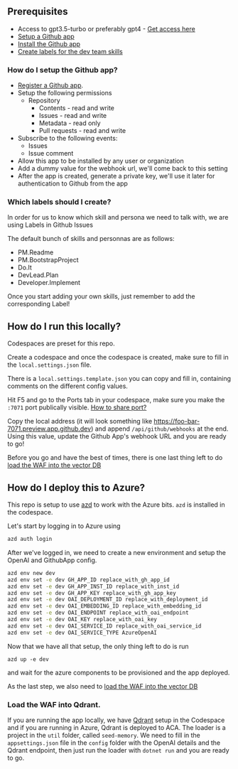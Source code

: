 ## Prerequisites

- Access to gpt3.5-turbo or preferably gpt4 - [Get access here](https://learn.microsoft.com/en-us/azure/ai-services/openai/overview#how-do-i-get-access-to-azure-openai)
- [Setup a Github app](#how-do-i-setup-the-github-app)
- [Install the Github app](https://docs.github.com/en/apps/using-github-apps/installing-your-own-github-app)
- [Create labels for the dev team skills](#which-labels-should-i-create)

### How do I setup the Github app?

- [Register a Github app](https://docs.github.com/en/apps/creating-github-apps/registering-a-github-app/registering-a-github-app).
- Setup the following permissions
    - Repository 
        - Contents - read and write
        - Issues - read and write
        - Metadata - read only
        - Pull requests - read and write
- Subscribe to the following events:
    - Issues
    - Issue comment
- Allow this app to be installed by any user or organization
- Add a dummy value for the webhook url, we'll come back to this setting
- After the app is created, generate a private key, we'll use it later for authentication to Github from the app

### Which labels should I create?

In order for us to know which skill and persona we need to talk with, we are using Labels in Github Issues

The default bunch of skills and personnas are as follows:
- PM.Readme
- PM.BootstrapProject
- Do.It
- DevLead.Plan
- Developer.Implement

Once you start adding your own skills, just remember to add the corresponding Label!

## How do I run this locally?

Codespaces are preset for this repo.

Create a codespace and once the codespace is created, make sure to fill in the `local.settings.json` file.

There is a `local.settings.template.json` you can copy and fill in, containing comments on the different config values.

Hit F5 and go to the Ports tab in your codespace, make sure you make the `:7071` port publically visible. [How to share port?](https://docs.github.com/en/codespaces/developing-in-codespaces/forwarding-ports-in-your-codespace?tool=vscode#sharing-a-port-1)

Copy the local address (it will look something like https://foo-bar-7071.preview.app.github.dev) and append `/api/github/webhooks` at the end. Using this value, update the Github App's webhook URL and you are ready to go!

Before you go and have the best of times, there is one last thing left to do [load the WAF into the vector DB](#load-the-waf-into-qdrant)



## How do I deploy this to Azure?

This repo is setup to use  [azd](https://learn.microsoft.com/en-us/azure/developer/azure-developer-cli/overview) to work with the Azure bits. `azd` is installed in the codespace.

Let's start by logging in to Azure using
```bash
azd auth login
```

After we've logged in, we need to create a new environment and setup the OpenAI and GithubApp config.

```bash
azd env new dev
azd env set -e dev GH_APP_ID replace_with_gh_app_id
azd env set -e dev GH_APP_INST_ID replace_with_inst_id
azd env set -e dev GH_APP_KEY replace_with_gh_app_key
azd env set -e dev OAI_DEPLOYMENT_ID replace_with_deployment_id
azd env set -e dev OAI_EMBEDDING_ID replace_with_embedding_id
azd env set -e dev OAI_ENDPOINT replace_with_oai_endpoint
azd env set -e dev OAI_KEY replace_with_oai_key
azd env set -e dev OAI_SERVICE_ID replace_with_oai_service_id
azd env set -e dev OAI_SERVICE_TYPE AzureOpenAI
```

Now that we have all that setup, the only thing left to do is run

```
azd up -e dev
```

and wait for the azure components to be provisioned and the app deployed.

As the last step, we also need to [load the WAF into the vector DB](#load-the-waf-into-qdrant)

### Load the WAF into Qdrant. 

If you are running the app locally, we have [Qdrant](https://qdrant.tech/) setup in the Codespace and if you are running in Azure, Qdrant is deployed to ACA.
The loader is a project in the `util` folder, called `seed-memory`. We need to fill in the `appsettings.json` file in the `config` folder with the OpenAI details and the Qdrant endpoint, then just run the loader with `dotnet run` and you are ready to go.